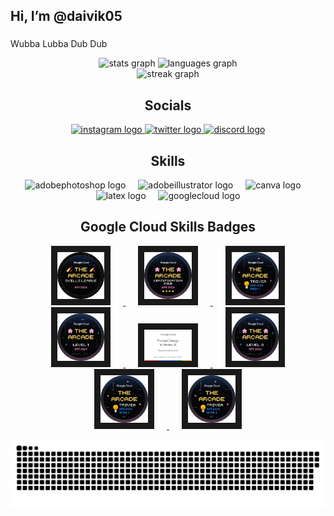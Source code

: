  
 <h2 align="left">Hi, I’m @daivik05</h2>

###
 Wubba Lubba Dub Dub
<div align="center">
  <img src="https://github-readme-stats.vercel.app/api?username=daivik05&hide_title=false&hide_rank=false&show_icons=true&include_all_commits=true&count_private=true&disable_animations=false&theme=dracula&locale=en&hide_border=false" height="150" alt="stats graph"  />
  <img src="https://github-readme-stats.vercel.app/api/top-langs?username=daivik05&locale=en&hide_title=false&layout=compact&card_width=320&langs_count=5&theme=dracula&hide_border=false" height="150" alt="languages graph"  />
</div>

<div align="center">
  <img src="https://streak-stats.demolab.com?user=daivik05&locale=en&mode=daily&theme=dark&hide_border=false&border_radius=5&order=3" height="220" alt="streak graph"  />
</div>


 <h2 align="center"><b>Socials</b></h2>
<div align="center">
  <a href="https://www.instagram.com/astropashz?igsh=MWxsc3kyZzRlMjVnMg==" target="_blank">
    <img src="https://raw.githubusercontent.com/maurodesouza/profile-readme-generator/master/src/assets/icons/social/instagram/default.svg" width="52" height="40" alt="instagram logo"  />
  </a>
  <a href="https://twitter.com/astropashz" target="_blank">
    <img src="https://raw.githubusercontent.com/maurodesouza/profile-readme-generator/master/src/assets/icons/social/twitter/default.svg" width="52" height="40" alt="twitter logo"  />
  </a>
  <a href="https://discord.com/invite/KzFGpQyY" target="_blank">
    <img src="https://raw.githubusercontent.com/maurodesouza/profile-readme-generator/master/src/assets/icons/social/discord/default.svg" width="52" height="40" alt="discord logo"  />
  </a>
</div>
 <h2 align="center"><b>Skills </b></h2>
<div align="center">
  <img src="https://skillicons.dev/icons?i=ps" height="40" alt="adobephotoshop logo"  />
  <img width="12" />
  <img src="https://skillicons.dev/icons?i=ai" height="40" alt="adobeillustrator logo"  />
  <img width="12" />
  <img src="https://cdn.jsdelivr.net/gh/devicons/devicon/icons/canva/canva-original.svg" height="40" alt="canva logo"  />
  <img width="12" />
  <img src="https://cdn.jsdelivr.net/gh/devicons/devicon/icons/latex/latex-original.svg" height="40" alt="latex logo"  />
  <img width="12" />
  <img src="https://skillicons.dev/icons?i=gcp" height="40" alt="googlecloud logo"  />
</div>

###
###

###


 
<!---[![An image of @daivik05's Holopin badges, which is a link to view their full Holopin profile](https://holopin.me/daivik05)](https://holopin.io/@daivik05) 
>



<!---
daivik05/daivik05 is a ✨ special ✨ repository because its `README.md` (this file) appears on your GitHub profile.
You can click the Preview link to take a look at your changes.
--->
<h3 align="center">
  
   <h2 align="center"><b>Google Cloud Skills Badges</b></h2>
</h3>
<p align="center"> 
  <a href="https://www.cloudskillsboost.google/public_profiles/9fd03224-8f0c-4520-a0d8-d577160a9c57/badges/8769837" target="_blank"> <img src="assets/arcade/1yivgmZ_PLpKqFieT5FzKgDpKyRthV0_yJ1GxTxHzDQ=.png" width="15%" height="15%" border="10" hspace="20"/> </a>
  <a href="https://www.cloudskillsboost.google/public_profiles/9fd03224-8f0c-4520-a0d8-d577160a9c57/badges/8792419" target="_blank"> <img src="assets/arcade/xsyPUxH3oTy+FqXR9W56e9m4UbU4X3owrIpYUr3cFIQ=.png" width="15%" height="15%" border="10" hspace="20"/> </a>
 <a href="https://www.cloudskillsboost.google/public_profiles/9fd03224-8f0c-4520-a0d8-d577160a9c57/badges/8688296" target="_blank"> <img src="assets/arcade/Ii57_Q2vjXWK1mlazRWJI09Q++FvSEbH+DkI9wmzVJs=.png" width="15%" height="15%" border="10" hspace="20"/> </a>
 <a href="https://www.cloudskillsboost.google/public_profiles/9fd03224-8f0c-4520-a0d8-d577160a9c57/badges/8756128" target="_blank"> <img src="assets/arcade/SBRoWqp3WocfiSze7uZCrztoZ4fRQSOoZikjtL+P0yY=.png" width="15%" height="15%" border="10" hspace="20"/> </a>
  <a href="https://www.cloudskillsboost.google/public_profiles/9fd03224-8f0c-4520-a0d8-d577160a9c57/badges/8372492" target="_blank"> <img src="assets/skills/GDVGByqhjlVp6OOvMLuEfCXvSAFBh33BQ2IvLZFaO6A=.png" width="15%" height="15%" border="10" hspace="20"/> </a>
  <a href="https://www.cloudskillsboost.google/public_profiles/9fd03224-8f0c-4520-a0d8-d577160a9c57/badges/8762809" target="_blank"> <img src="assets/arcade/VIPYbrUiynSFkesVAQKHniGW5LZ0zGEzGruO6icgf1k=.png" width="15%" height="15%" border="10" hspace="20"/> </a>
 <a href="https://www.cloudskillsboost.google/public_profiles/9fd03224-8f0c-4520-a0d8-d577160a9c57/badges/8742111" target="_blank"> <img src="assets/arcade/RF0vjMxwLUVxx5sNkTtCUzYx72kpKRsdnaEGQ05Ioi8=.png" width="15%" height="15%" border="10" hspace="20"/> </a>
 <a href="https://www.cloudskillsboost.google/public_profiles/9fd03224-8f0c-4520-a0d8-d577160a9c57/badges/8762382" target="_blank"> <img src="assets/arcade/B1Y43FIXcZoBldVQ6BOeeNOiNa51Au8+0uaelglwxME=.png" width="15%" height="15%" border="10" hspace="20"/> </a>
</p>


<p align="center">
 <img width="1000" src="assets/github-snake.svg" alt="snake"/>
</p>





